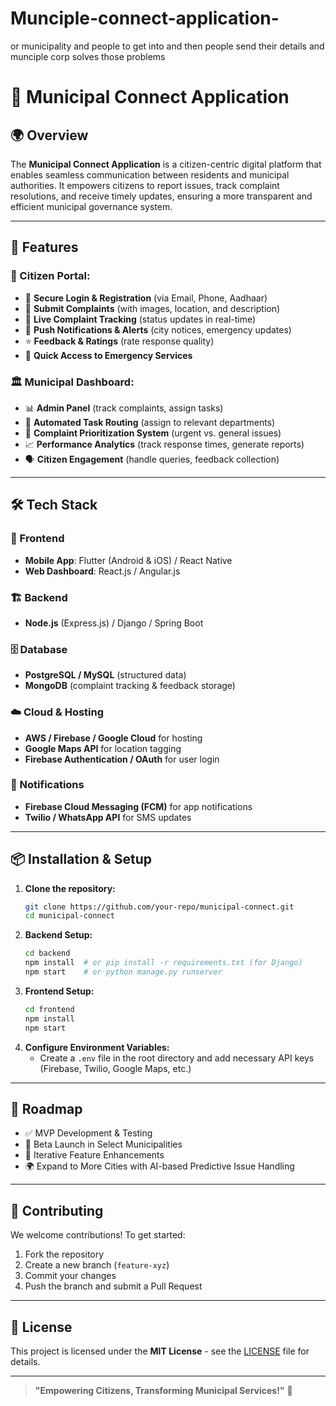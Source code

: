 # Munciple-connect-application-
or municipality and  people to get into and then people send their details and  munciple corp solves those problems
# 📌 Municipal Connect Application

## 🌍 Overview
The **Municipal Connect Application** is a citizen-centric digital platform that enables seamless communication between residents and municipal authorities. It empowers citizens to report issues, track complaint resolutions, and receive timely updates, ensuring a more transparent and efficient municipal governance system.

---

## 🚀 Features

### 🎯 Citizen Portal:
- 🔐 **Secure Login & Registration** (via Email, Phone, Aadhaar)
- 📢 **Submit Complaints** (with images, location, and description)
- 📡 **Live Complaint Tracking** (status updates in real-time)
- 🔔 **Push Notifications & Alerts** (city notices, emergency updates)
- ⭐ **Feedback & Ratings** (rate response quality)
- 🚨 **Quick Access to Emergency Services**

### 🏛️ Municipal Dashboard:
- 📊 **Admin Panel** (track complaints, assign tasks)
- 🔄 **Automated Task Routing** (assign to relevant departments)
- 🚥 **Complaint Prioritization System** (urgent vs. general issues)
- 📈 **Performance Analytics** (track response times, generate reports)
- 🗣️ **Citizen Engagement** (handle queries, feedback collection)

---

## 🛠️ Tech Stack

### 🎨 Frontend
- **Mobile App**: Flutter (Android & iOS) / React Native  
- **Web Dashboard**: React.js / Angular.js  

### 🏗️ Backend
- **Node.js** (Express.js) / Django / Spring Boot  

### 🗄️ Database
- **PostgreSQL / MySQL** (structured data)  
- **MongoDB** (complaint tracking & feedback storage)  

### ☁️ Cloud & Hosting
- **AWS / Firebase / Google Cloud** for hosting  
- **Google Maps API** for location tagging  
- **Firebase Authentication / OAuth** for user login  

### 📩 Notifications
- **Firebase Cloud Messaging (FCM)** for app notifications  
- **Twilio / WhatsApp API** for SMS updates  

---

## 📦 Installation & Setup

1. **Clone the repository:**
   ```bash
   git clone https://github.com/your-repo/municipal-connect.git
   cd municipal-connect
   ```
2. **Backend Setup:**
   ```bash
   cd backend
   npm install  # or pip install -r requirements.txt (for Django)
   npm start    # or python manage.py runserver
   ```
3. **Frontend Setup:**
   ```bash
   cd frontend
   npm install
   npm start
   ```
4. **Configure Environment Variables:**
   - Create a `.env` file in the root directory and add necessary API keys (Firebase, Twilio, Google Maps, etc.)

---

## 🎯 Roadmap
- ✅ MVP Development & Testing
- 🚀 Beta Launch in Select Municipalities
- 🔄 Iterative Feature Enhancements
- 🌍 Expand to More Cities with AI-based Predictive Issue Handling

---

## 🤝 Contributing
We welcome contributions! To get started:
1. Fork the repository
2. Create a new branch (`feature-xyz`)
3. Commit your changes
4. Push the branch and submit a Pull Request

---

## 📄 License
This project is licensed under the **MIT License** - see the [LICENSE](LICENSE) file for details.

---

> **"Empowering Citizens, Transforming Municipal Services!"** 🚀
